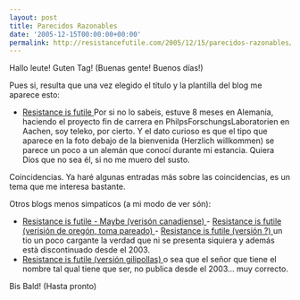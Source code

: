 ```yaml
---
layout: post
title: Parecidos Razonables
date: '2005-12-15T00:00:00+00:00'
permalink: http://resistancefutile.com/2005/12/15/parecidos-razonables/
---
```

Hallo leute! Guten Tag! (Buenas gente! Buenos d&#237;as!)

Pues si, resulta que una vez elegido el t&#237;tulo y  la plantilla del blog me aparece esto:
- <a href="http://sirstick.blogspot.com/"> Resistance is futile
</a>Por si no lo sabeis, estuve 8 meses en Alemania, haciendo el proyecto fin de carrera en PhilpsForschungsLaboratorien en Aachen, soy teleko, por cierto. Y el dato curioso es que el tipo que aparece en la foto debajo de la bienvenida (Herzlich willkommen) se parece un poco a un alem&#225;n que conoc&#237; durante mi estancia. Quiera Dios que no sea &#233;l, si no me muero del susto.

Coincidencias. Ya har&#233; algunas entradas m&#225;s sobre las coincidencias, es un tema que me interesa bastante.

Otros blogs menos simpaticos (a mi modo de ver s&#243;n):
- <a href="http://goodteanicehouseakaworf.blogspot.com/"> Resistance is futile - Maybe (veris&#243;n canadiense)
</a>- <a href="http://gullyborg.typepad.com/"> Resistance is futile (verisi&#243;n de oreg&#243;n, toma pareado)
</a>- <a href="http://futileresistance.blogspot.com/"> Resistance is futile (versi&#243;n ?) </a> un tio un poco cargante la verdad que ni se presenta siquiera y adem&#225;s est&#224; discontinuado desde el 2003.
- <a href="http://resistanceisfutile.blogspot.com/"> Resistance is futile (versi&#243;n gilipollas) </a> o sea que el se&#241;or que tiene el nombre tal qual tiene que ser, no publica desde el 2003... muy correcto.

Bis Bald! (Hasta pronto)
